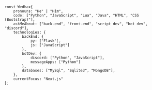 

    const Wedhax{
        pronouns: "He" | "Him",
        code: ["Python", "JavaScript", "Lua", "Java", "HTML", "CSS (Bootstrap)"],
        askMeAbout: ["back-end", "front-end", "script dev", "bot dev", "discord"],
        technologies: {
            backEnd: {
                py: ["Flask"],
                js: ["JavaScript"]
            },
            botDev: {
                discord: ["Python", "JavaScript"],
                messageApps: ["Python"]
            },
            databases: ["MySql", "Sqlite3", "MongoDB"],
        },
        currentFocus: "Next.js"
    };
